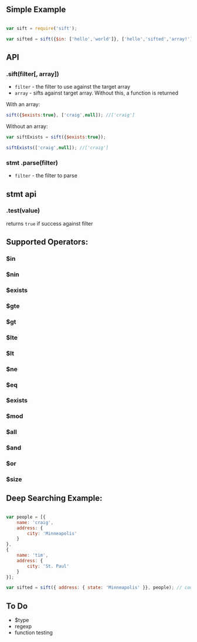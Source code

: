 
## Simple Example

```javascript

var sift = require('sift');

var sifted = sift({$in: ['hello','world']}, ['hello','sifted','array!']); //['hello']

```

## API

### .sift(filter[, array])

- `filter` - the filter to use against the target array
- `array` - sifts against target array. Without this, a function is returned

With an array:

```javascript
sift({$exists:true}, ['craig',null]); //['craig']
```

Without an array:

```javascript
var siftExists = sift({$exists:true});

siftExists(['craig',null]); //['craig']
```


### stmt .parse(filter)

- `filter` - the filter to parse


## stmt api

### .test(value)

returns `true` if success against filter


## Supported Operators:


### $in

### $nin

### $exists

### $gte

### $gt

### $lte

### $lt

### $ne

### $eq

### $exists

### $mod

### $all

### $and

### $or

### $size


## Deep Searching Example:


```javascript

var people = [{
	name: 'craig',
	address: {
		city: 'Minneapolis'
	}
},
{
	name: 'tim',
	address: {
		city: 'St. Paul'
	}
}];

var sifted = sift({ address: { state: 'Minneapolis' }}, people); // count = 1

```






## To Do

- $type
- regexp 
- function testing




